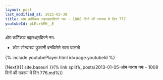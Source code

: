 ```yaml
---
layout: post
last_modified_at: 2021-03-30
title: ओम कर्णिकार महास्थऱाविगने नमः - 1008 दिनों की तपस्या में दिन 777
youtubeId: pLEcrhMH__E
---
```

 
 
 ओम कर्णिकार महास्थऱाविगने नमः  
 
 -  कोण सोन्याच्या फुलांनी बनविलेले माला घालतो 
 
  
 
  
 
 
 
 
 
 


{% include youtubePlayer.html id=page.youtubeId %}
 
[Next]({{ site.baseurl }}{% link  split1/_posts/2013-01-05-ओम नाराय नमः - 1008 दिनों की तपस्या में दिन 776.md%})
 
